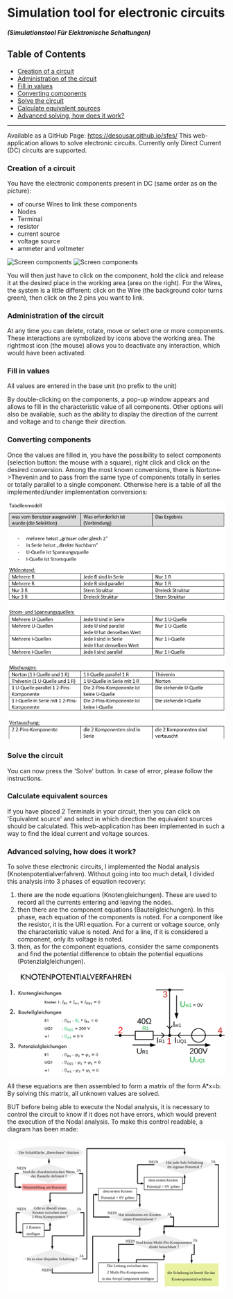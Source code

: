 # Simulation tool for electronic circuits
#### _(Simulationstool Für Elektronische Schaltungen)_

## Table of Contents
- [Creation of a circuit](#creation-of-a-circuit)
- [Administration of the circuit](#administration-of-the-circuit)
- [Fill in values](#fill-in-values)
- [Converting components](#converting-components)
- [Solve the circuit](#solve-the-circuit)
- [Calculate equivalent sources](#calculate-equivalent-sources)
- [Advanced solving, how does it work?](#advanced-solving--how-does-it-work-)
***
Available as a GitHub Page: https://desousar.github.io/sfes/
This web-application allows to solve electronic circuits. 
Currently only Direct Current (DC) circuits are supported.

### Creation of a circuit

You have the electronic components present in DC (same order as on the picture):
- of course Wires to link these components
- Nodes
- Terminal
- resistor
- current source
- voltage source
- ammeter and voltmeter

![Screen components](./screenREADME/listComponents1.)
![Screen components](./screenREADME/listComponents2.)

You will then just have to click on the component, hold the click and release it at the desired place in the working area (area on the right).
For the Wires, the system is a little different: click on the Wire (the background color turns green), then click on the 2 pins you want to link.

### Administration of the circuit

At any time you can delete, rotate, move or select one or more components. These interactions are symbolized by icons above the working area.
The rightmost icon (the mouse) allows you to deactivate any interaction, which would have been activated.

### Fill in values

All values are entered in the base unit (no prefix to the unit)

By double-clicking on the components, a pop-up window appears and allows to fill in the characteristic value of all components.
Other options will also be available, such as the ability to display the direction of the current and voltage and to change their direction.

### Converting components

Once the values are filled in, you have the possibility to select components (selection button: the mouse with a square), right click and click on the desired conversion.
Among the most known conversions, there is Norton<->Thevenin and to pass from the same type of components totally in series or totally parallel to a single component.
Otherwise here is a table of all the implemented/under implementation conversions:

![available conversions](./screenREADME/converstions.png)

### Solve the circuit

You can now press the 'Solve' button.
In case of error, please follow the instructions.

### Calculate equivalent sources

If you have placed 2 Terminals in your circuit, then you can click on 'Equivalent source' and select in which direction the equivalent sources should be calculated.
This web-application has been implemented in such a way to find the ideal current and voltage sources.

### Advanced solving, how does it work?

To solve these electronic circuits, I implemented the Nodal analysis (Knotenpotentialverfahren).
Without going into too much detail, I divided this analysis into 3 phases of equation recovery:

1. there are the node equations (Knotengleichungen). These are used to record all the currents entering and leaving the nodes.
2. then there are the component equations (Bauteilgleichungen). In this phase, each equation of the components is noted. For a component like the resistor, it is the URI equation. For a current or voltage source, only the characteristic value is noted. And for a line, if it is considered a component, only its voltage is noted.
3. then, as for the component equations, consider the same components and find the potential difference to obtain the potential equations (Potenzialgleichungen). 

![Nodal analysis](./screenREADME/kpv.png)

All these equations are then assembled to form a matrix of the form A*x=b.
By solving this matrix, all unknown values are solved.

BUT before being able to execute the Nodal analysis, it is necessary to control the circuit to know if it does not have errors, which would prevent the execution of the Nodal analysis.
To make this control readable, a diagram has been made:

![diagram](./screenREADME/circuitIsOk.jpg)
